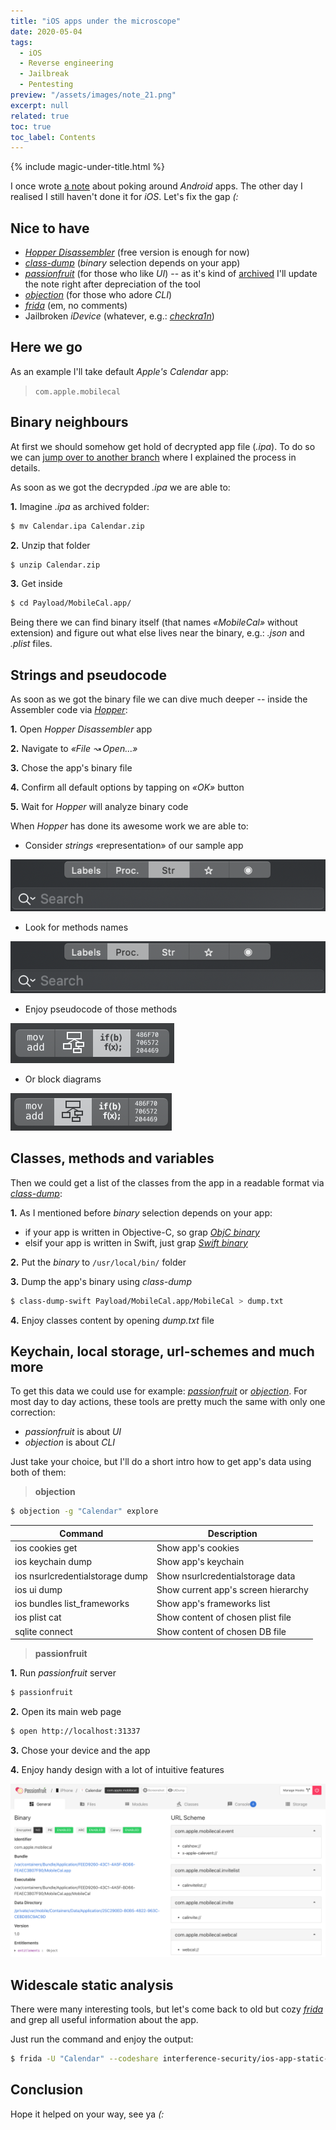 ```yaml
---
title: "iOS apps under the microscope"
date: 2020-05-04
tags:
  - iOS
  - Reverse engineering
  - Jailbreak
  - Pentesting
preview: "/assets/images/note_21.png"
excerpt: null
related: true
toc: true
toc_label: Contents
---
```


{% include magic-under-title.html %}

I once wrote [a note](/note-10/) about poking around *Android* apps. The other day I realised I still haven't done it for *iOS*. Let's fix the gap *(:*

## Nice to have
- [*Hopper Disassembler*](https://hopperapp.com) (free version is enough for now)
- [*class-dump*](https://github.com/alteral/class-dump-binaries) (*binary* selection depends on your app)
- [*passionfruit*](https://github.com/chaitin/passionfruit) (for those who like *UI*) -- as it's kind of [archived](https://github.com/chaitin/passionfruit/issues/74) I'll update the note right after depreciation of the tool
- [*objection*](https://github.com/sensepost/objection) (for those who adore *CLI*)
- [*frida*](https://frida.re) (em, no comments)
- Jailbroken *iDevice* (whatever, e.g.: [*checkra1n*](https://cydia-app.com/checkrain))

## Here we go

As an example I'll take default *Apple's Calendar* app:

> `com.apple.mobilecal`

## Binary neighbours

At first we should somehow get hold of decrypted app file (*.ipa*). To do so we can [jump over to another branch](/note-8/#using-anyone-ios-executable-dumper) where I explained the process in details.

As soon as we got the decrypded *.ipa* we are able to:

**1.** Imagine *.ipa* as archived folder:

```bash
$ mv Calendar.ipa Calendar.zip
```

**2.** Unzip that folder

```bash
$ unzip Calendar.zip
```

**3.** Get inside

```bash
$ cd Payload/MobileCal.app/
```

Being there we can find binary itself (that names *«MobileCal»* without extension) and figure out what else lives near the binary, e.g.: *.json* and *.plist* files.

## Strings and pseudocode

As soon as we got the binary file we can dive much deeper -- inside the Assembler code via [*Hopper*](https://hopperapp.com):

**1.** Open *Hopper Disassembler* app

**2.** Navigate to *«File ↝ Open...»*

**3.** Chose the app's binary file

**4.** Confirm all default options by tapping on *«OK»* button

**5.** Wait for *Hopper* will analyze binary code

When *Hopper* has done its awesome work we are able to:

- Consider *strings* «representation» of our sample app

![strings](/assets/images/note_21_1.png)

- Look for methods names

![procedures](/assets/images/note_21_2.png)

- Enjoy pseudocode of those methods

![pseudocode](/assets/images/note_21_3.png)

- Or block diagrams

![block diagrams](/assets/images/note_21_4.png)

## Classes, methods and variables

Then we could get a list of the classes from the app in a readable format via [*class-dump*](https://github.com/nygard/class-dump):

**1.** As I mentioned before *binary* selection depends on your app:

- if your app is written in Objective-C, so grap [*ObjC binary*](https://github.com/alteral/class-dump-binaries/blob/master/binaries/class-dump)
- elsif your app is written in Swift, just grap [*Swift binary*](https://github.com/alteral/class-dump-binaries/blob/master/binaries/class-dump-swift)

**2.** Put the *binary* to `/usr/local/bin/` folder

**3.** Dump the app's binary using *class-dump*

```bash
$ class-dump-swift Payload/MobileCal.app/MobileCal > dump.txt
```

**4.** Enjoy classes content by opening *dump.txt* file

## Keychain, local storage, url-schemes and much more

To get this data we could use for example: [*passionfruit*](https://github.com/chaitin/passionfruit) or [*objection*](https://github.com/sensepost/objection). For most day to day actions, these tools are pretty much the same with only one correction:

- *passionfruit* is about *UI*
- *objection* is about *CLI*

Just take your choice, but I'll do a short intro how to get app's data using both of them:

> **objection**

```bash
$ objection -g "Calendar" explore
```

| Command | Description |
| - | - |
| ios cookies get | Show app's cookies |
| ios keychain dump | Show app's keychain |
| ios nsurlcredentialstorage dump | Show nsurlcredentialstorage data |
| ios ui dump | Show current app's screen hierarchy |
| ios bundles list_frameworks | Show app's frameworks list |
| ios plist cat | Show content of chosen plist file |
| sqlite connect | Show content of chosen DB file |

> **passionfruit**

**1.** Run *passionfruit* server

```bash
$ passionfruit
```

**2.** Open its main web page

```bash
$ open http://localhost:31337
```

**3.** Chose your device and the app

**4.** Enjoy handy design with a lot of intuitive features

![passionfruit](/assets/images/note_21_5.png)

## Widescale static analysis

There were many interesting tools, but let's come back to old but cozy [*frida*](https://frida.re) and grep all useful information about the app.

Just run the command and enjoy the output:

```bash
$ frida -U "Calendar" --codeshare interference-security/ios-app-static-analysis
```

## Conclusion

Hope it helped on your way, see ya *(:*

